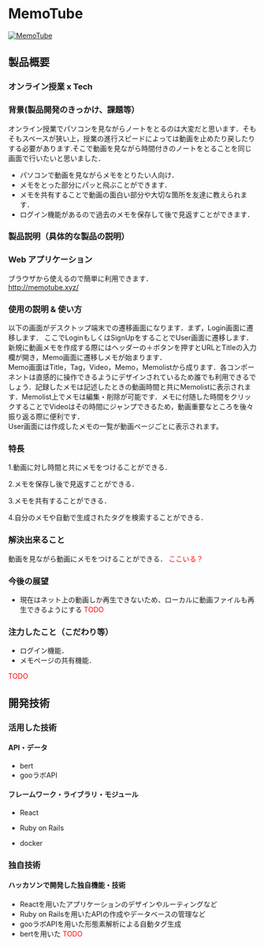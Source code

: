 # MemoTube

[![MemoTube](https://user-images.githubusercontent.com/28818747/98420702-13594700-20cb-11eb-9268-8c304fdb7cb2.png)](http://memotube.xyz/)

## 製品概要
### オンライン授業 x Tech
### 背景(製品開発のきっかけ、課題等）

オンライン授業でパソコンを見ながらノートをとるのは大変だと思います．そもそもスペースが狭い上，授業の進行スピードによっては動画を止めたり戻したりする必要があります.そこで動画を見ながら時間付きのノートをとることを同じ画面で行いたいと思いました．
* パソコンで動画を見ながらメモをとりたい人向け．
* メモをとった部分にパッと飛ぶことができます．
* メモを共有することで動画の面白い部分や大切な箇所を友達に教えられます．
* ログイン機能があるので過去のメモを保存して後で見返すことができます．

### 製品説明（具体的な製品の説明）
### Web アプリケーション

ブラウザから使えるので簡単に利用できます．<br/>
http://memotube.xyz/

### 使用の説明 & 使い方

以下の画面がデスクトップ端末での遷移画面になります．まず，Login画面に遷移します． ここでLoginもしくはSignUpをすることでUser画面に遷移します．新規に動画メモを作成する際にはヘッダーの＋ボタンを押すとURLとTitleの入力欄が開き，Memo画面に遷移しメモが始まります．<br/>
Memo画面はTitle，Tag，Video，Memo，Memolistから成ります．各コンポーネントは直感的に操作できるようにデザインされているため誰でも利用できるでしょう．記録したメモは記述したときの動画時間と共にMemolistに表示されます．Memolist上でメモは編集・削除が可能です．メモに付随した時間をクリックすることでVideoはその時間にジャンプできるため，動画重要なところを後々振り返る際に便利です．<br/>
User画面には作成したメモの一覧が動画ページごとに表示されます。

### 特長

 1.動画に対し時間と共にメモをつけることができる．

 2.メモを保存し後で見返すことができる．

 3.メモを共有することができる．

 4.自分のメモや自動で生成されたタグを検索することができる．

### 解決出来ること

動画を見ながら動画にメモをつけることができる．
<span style="color: red">ここいる？</span>

### 今後の展望

* 現在はネット上の動画しか再生できないため、ローカルに動画ファイルも再生できるようにする
<span style="color: red">TODO</span>

### 注力したこと（こだわり等）

* ログイン機能．
* メモページの共有機能．

<span style="color: red">TODO

</span>

## 開発技術
### 活用した技術
#### API・データ

* bert
* gooラボAPI

#### フレームワーク・ライブラリ・モジュール

* React

* Ruby on Rails
* docker
<!--
#### デバイス
* Web
*
-->
### 独自技術
#### ハッカソンで開発した独自機能・技術

* Reactを用いたアプリケーションのデザインやルーティングなど
* Ruby on Railsを用いたAPIの作成やデータベースの管理など
* gooラボAPIを用いた形態素解析による自動タグ生成
* bertを用いた <span style="color: red">TODO</span>

<!--
#### 製品に取り入れた研究内容（データ・ソフトウェアなど）（※アカデミック部門の場合のみ提出必須）
* 
* 
-->

